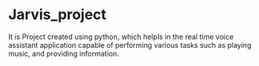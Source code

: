 # Jarvis_project
It is Project created using python, which helpls in the real time voice assistant application capable of performing various tasks such as playing music, and providing information.
